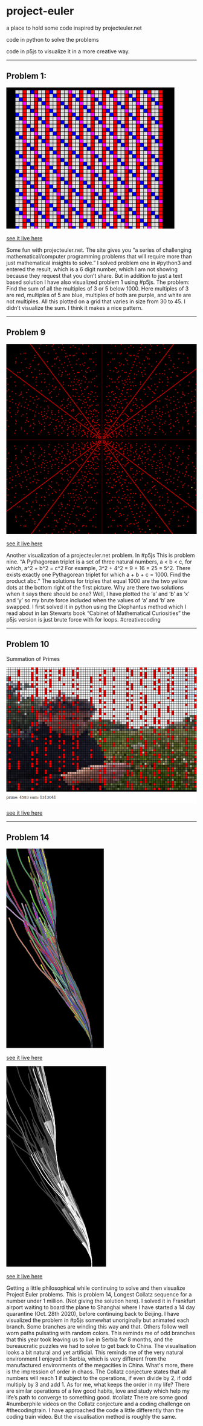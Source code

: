 # project-euler
a place to hold some code inspired by projecteuler.net 

code in python to solve the problems

code in p5js to visualize it in a more creative way.

----

## Problem 1:

![euler1.png](euler1.png)

[see it live here](https://editor.p5js.org/greggelong/full/2L_umf2pF)

Some fun with projecteuler.net. The site gives you “a series of challenging mathematical/computer programming problems that will require more than just mathematical insights to solve.” I solved problem one in #python3 and entered the result, which is a 6 digit number, which I am not showing because they request that you don’t share. But in addition to just a text based solution I have also visualized problem 1 using #p5js. The problem: Find the sum of all the multiples of 3 or 5 below 1000. Here multiples of 3 are red, multiples of 5 are blue, multiples of both are purple, and white are not multiples. All this plotted on a grid that varies in size from 30 to 45. I didn’t visualize the sum. I think it makes a nice pattern.

---------

## Problem 9

![euler9.png](euler9.png)

[see it live here](https://editor.p5js.org/greggelong/full/H8vWIW8Eh)

Another visualization of a projecteuler.net problem. In #p5js This is problem nine. “A Pythagorean triplet is a set of three natural numbers, a < b < c, for which,
a^2 + b^2 = c^2
For example, 3^2 + 4^2 = 9 + 16 = 25 = 5^2.
There exists exactly one Pythagorean triplet for which a + b + c = 1000.
Find the product abc.” The solutions for triples that equal 1000 are the two yellow dots at the bottom right of the first picture. Why are there two solutions when it says there should be one? Well, I have plotted the ‘a’ and ‘b’ as ‘x’ and ‘y’ so my brute force included when the values of ‘a’ and ‘b’ are swapped. I first solved it in python using the Diophantus method which I read about in Ian Stewarts book “Cabinet of Mathematical Curiosities” the p5js version is just brute force with for loops. #creativecoding

--------

## Problem 10
Summation of Primes

![sumPrimeEu10.png](sumPrimeEu10.png)

[see it live here](https://greggelong.github.io/euler10)


--------
## Problem 14

![collatzcolor.png](collatzcolor.png)

[see it live here](https://editor.p5js.org/greggelong/full/-sftBhRjb)

![collatzbw.png](collatzbw.png)

[see it live here](https://editor.p5js.org/greggelong/full/vbbr7vJhJ)

Getting a little philosophical while continuing to solve and then visualize Project Euler problems. This is problem 14, Longest Collatz sequence for a number under 1 million. (Not giving the solution here). I solved it in Frankfurt airport waiting to board the plane to Shanghai where I have started a 14 day quarantine (Oct. 28th 2020), before continuing back to Beijing. I have visualized the problem in #p5js somewhat unoriginally but animated each branch. Some branches are winding this way and that. Others follow well worn paths pulsating with random colors. This reminds me of odd branches that this year took leaving us to live in Serbia for 8 months, and the bureaucratic puzzles we had to solve to get back to China. The visualisation looks a bit natural and yet artificial. This reminds me of the very natural environment I enjoyed in Serbia, which is very different from the manufactured environments of the megacities in China. What's more, there is the impression of order in chaos. The Collatz conjecture states that all numbers will reach 1 if subject to the operations, if even divide by 2, if odd multiply by 3 and add 1. As for me, what keeps the order in my life? There are similar operations of a few good habits, love and study which help my life’s path to converge to something good. #collatz There are some good #numberphile videos on the Collatz conjecture and a coding challenge on #thecodingtrain. I have approached the code a little differently than the coding train video. But the visualisation method is roughly the same.
